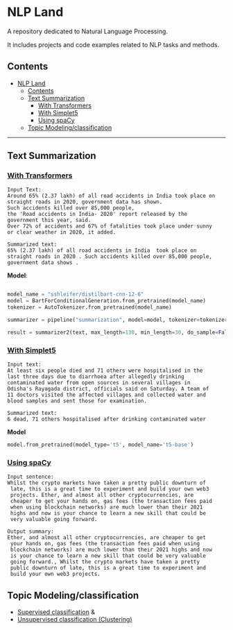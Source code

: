 # NLP Land
A repository dedicated to Natural Language Processing.

It includes projects and code examples related to NLP tasks and methods.

## Contents
- [NLP Land](#nlp-land)
  - [Contents](#contents)
  - [Text Summarization](#text-summarization)
    - [With Transformers](#with-transformers)
    - [With Simplet5](#with-simplet5)
    - [Using spaCy](#using-spacy)
  - [Topic Modeling/classification](#topic-modelingclassification)

---


## Text Summarization
### [With Transformers](https://github.com/Dipankar-Medhi/nlpLand/tree/main/text_summarization/text-summarization-transformers)



```
Input Text: 
Around 65% (2.37 lakh) of all road accidents in India took place on 
straight roads in 2020, government data has shown. 
Such accidents killed over 85,000 people, 
the 'Road accidents in India- 2020' report released by the
government this year, said. 
Over 72% of accidents and 67% of fatalities took place under sunny 
or clear weather in 2020, it added.

Summarized text: 
65% (2.37 lakh) of all road accidents in India  took place on 
straight roads in 2020 . Such accidents killed over 85,000 people, 
government data shows .

```


**Model**:
```python

model_name = "sshleifer/distilbart-cnn-12-6"
model = BartForConditionalGeneration.from_pretrained(model_name)
tokenizer = AutoTokenizer.from_pretrained(model_name)

summarizer = pipeline("summarization", model=model, tokenizer=tokenizer)

result = summarizer2(text, max_length=130, min_length=30, do_sample=False)

```

### [With Simplet5](https://github.com/Dipankar-Medhi/nlpLand/blob/main/text_summarization/text-summarization-transformers/text-summarization-T5.ipynb)

```
Input text:
At least six people died and 71 others were hospitalised in the 
last three days due to diarrhoea after allegedly drinking 
contaminated water from open sources in several villages in 
Odisha's Rayagada district, officials said on Saturday. A team of 
11 doctors visited the affected villages and collected water and 
blood samples and sent those for examination.

Summarized text:
6 dead, 71 others hospitalised after drinking contaminated water
```

**Model**
```python
model.from_pretrained(model_type='t5', model_name='t5-base')
```

### [Using spaCy](https://github.com/Dipankar-Medhi/nlpLand/tree/main/text_summarization/text-summarization-spacy)

```
Input sentence:
Whilst the crypto markets have taken a pretty public downturn of
 late, this is a great time to experiment and build your own web3 
 projects. Ether, and almost all other cryptocurrencies, are 
 cheaper to get your hands on, gas fees (the transaction fees paid 
 when using blockchain networks) are much lower than their 2021 
 highs and now is your chance to learn a new skill that could be 
 very valuable going forward.

Output summary:
Ether, and almost all other cryptocurrencies, are cheaper to get
 your hands on, gas fees (the transaction fees paid when using 
 blockchain networks) are much lower than their 2021 highs and now 
 is your chance to learn a new skill that could be very valuable 
 going forward., Whilst the crypto markets have taken a pretty 
 public downturn of late, this is a great time to experiment and 
 build your own web3 projects.
```

## Topic Modeling/classification
- [Supervised classification](https://github.com/Dipankar-Medhi/nlpLand/blob/main/topic_classification/topic_classification_supervised_ML.ipynb) &
- [Unsupervised classification (Clustering)](https://github.com/Dipankar-Medhi/nlpLand/blob/main/topic_classification/topic_classification(clustering)_unsupervised_ML.ipynb)

